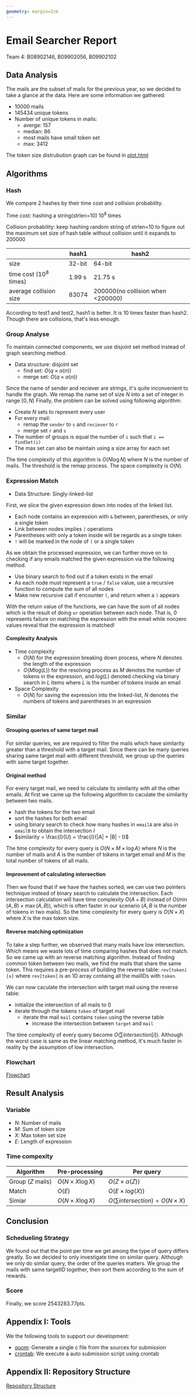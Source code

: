 ```yaml
---
geometry: margin=2cm
---
```


# Email Searcher Report

Team 4: B08902146, B09902056, B09902102

## Data Analysis

The mails are the subset of mails for the previous year, so we decided to take a glance at the data. Here are some information we gathered:

- 10000 mails
- 145434 unique tokens
- Number of unique tokens in mails:
    - averge: 157
    - median: 86
    - most mails have small token set
    - max: 3412

The token size distrubution graph can be found in [plot.html](https://www.csie.ntu.edu.tw/~b09902102/dsa/email-searcher/plot.html)

## Algorithms

### Hash
    
We compare 2 hashes by their time cost and collision probability.

Time cost: hashing a string(strlen=10) $10^8$ times

Collision probability: keep hashing random string of strlen=10 to figure out the maximum set size of hash table without collision until it expands to 200000

|                          | hash1  | hash2                 |
| ------------------------ | ------ | --------------------- |
| size                     | 32-bit | 64-bit                |
| time cost ($10^8$ times) | 1.99 s | 21.75 s               |
| average collision size   | 83074  | 200000(no collision when <200000) |

According to test1 and test2, hash1 is better. It is 10 times faster than hash2. Though there are collisions, that's less enough.


### Group Analyse

To maintain connected components, we use disjoint set method instead of graph searching method.

- Data structure: disjoint set
    - find set: $O(q \times \alpha(n))$
    - merge set: $O(q \times \alpha(n))$

Since the name of sender and reciever are strings, it's quite inconvenient to handle the graph. We remap the name set of size $N$ into a set of integer in range $[0, N)$ Finally, the problem can be solved using following algorithm:

- Create $N$ sets to represent every user
- For every mail:
    - remap the `sender` to `s` and `reciever` to `r`
    - merge set `r` and `s`
- The number of groups is equal the number of `i` such that `i == findSet(i)`
- The max set can also be maintain using a size array for each set

The time complexity of this algorithm is $O(N \log N)$ where $N$ is the number of mails. The threshold is the remap process. The space complexity is $O(N)$.

### Expression Match


- Data Structure: Singly-linked-list

First, we slice the given expression down into nodes of the linked list.

- Each node contains an expression with `&` between, parentheses, or only a single token
- Link between nodes implies `|` operations
- Parentheses with only a token inside will be regards as a single token
- `!` will be marked in the node of `(` or a single token

As we obtain the processed expression, we can further move on to checking if any emails matched the given expression via the following method. 

- Use binary search to find out if a token exists in the email
- As each node must represent a `true` / `false` value, use a recursive function to compute the sum of all nodes
- Make new recursive call if encounter `(`, and return when a `)` appears
        
With the return value of the functions, we can have the sum of all nodes which is the result of doing `or` operation between each node. That is, $0$ represents failure on matching the expression with the email while nonzero values reveal that the expression is matched! 

#### Complexity Analysis

- Time complexity
    - $O(N)$ for the expression breaking down process, where $N$ denotes the length of the expression 
    - $O(Mlog(L))$ for the resolving process as $M$ denotes the number of tokens in the expression, and $log(L)$ denoted checking via binary search in $L$ items where $L$ is the number of tokens inside an email 
- Space Complexity
    - $O(N)$ for saving the expression into the linked-list, $N$ denotes the numbers of tokens and parentheses in an expression
        
### Similar

#### Grouping queries of same target mail

For similar queries, we are required to filter the mails which have similarity greater than a threshold with a target mail. Since there can be many queries sharing same target mail with different threshold, we group up the queries with same target together.

#### Original method

For every target mail, we need to calculate its similarity with all the other emails. At first we came up the following algorithm to caculate the similarity between two mails.

- hash the tokens for the two email
- sort the hashes for both email
- using binary search to check how many hashes in `emailA` are also in `emailB` to obtain the intersection $I$
- $similarity = \frac{I}{U} = \frac{I}{|A| + |B| - I}$

The time complexity for every query is $O(N \times M \times \log A)$ where $N$ is the number of mails and $A$ is the number of tokens in target email and $M$ is the total number of tokens of all mails.

#### Improvement of calculating intersection

Then we found that if we have the hashes sorted, we can use two pointers technique instead of binary search to calculate the intersection. Each intersection calculation will have time complexity $O(A + B)$ instead of $O(\min(A,B) \times \max(A,B))$, which is often faster in our scenario ($A, B$ is the number of tokens in two mails). So the time complexity for every query is $O(N \times X)$ where $X$ is the max token size.

#### Reverse matching optimization

To take a step further, we observed that many mails have low intersection. Which means we waste lots of time comparing hashes that does not match. So we came up with an reverse matching algorithm. Instead of finding common token between two mails, we find the mails that share the same token. This requires a pre-process of building the reverse table: `rev[token][x]` where `rev[token]` is an 1D array containg all the mailIDs with `token`.

We can now caculate the intersection with target mail using the reverse table:

- initialize the intersection of all mails to $0$
- iterate through the tokens `token` of target mail
    - iterate the mail `mail` contains `token` using the reverse table
        - increase the intersection between `target` and `mail`

The time complexity of every query become $O(\sum intersection[i])$. Although the worst case is same as the linear matching method, it's much faster in reality by the assumption of low intersection.

### Flowchart

[Flowchart](https://www.csie.ntu.edu.tw/~b09902102/dsa/email-searcher/flowchart.svg)

## Result Analysis

### Variable

- $N$: Number of mails
- $M$: Sum of token size
- $X$: Max token set size
- $E$: Length of expression



### Time compexity

| Algorithm         | Pre-processing         | Per query                              |
| ----------------- | ---------------------- | -------------------------------------- |
| Group ($Z$ mails) | $O(N \times X \log X)$ | $O(Z \times \alpha(Z))$                |
| Match             | $O(E)$                 | $O(E \times log(X))$                                     |
| Simiar            | $O(N \times X \log X)$ | $O(\sum intersection) = O(N \times X)$ |



## Conclusion

### Schedueling Strategy

We found out that the point per time we get among the type of query differs greatly. So we decided to only investigate time on similar query. Although we only do similar query, the order of the queries matters. We group the mails with same targetID together, then sort them according to the sum of rewards.

### Score

Finally, we score 2543283.77pts.

## Appendix I: Tools

We the following tools to support our development:

- [quom](https://github.com/Viatorus/quom): Generate a single c file from the sources for submission
- [crontab](https://man7.org/linux/man-pages/man5/crontab.5.html): We execute a auto submission script using crontab

## Appendix II: Repository Structure

[Repository Structure](https://www.csie.ntu.edu.tw/~b09902102/dsa/email-searcher/structure.html)
